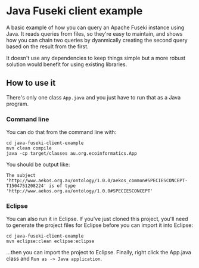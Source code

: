 # Java Fuseki client example
A basic example of how you can query an Apache Fuseki instance using Java. It reads queries from files, so they're easy to maintain, and shows how you can chain two queries by dyanmically creating the second query based on the result from the first.

It doesn't use any dependencies to keep things simple but a more robust solution would benefit for using existing libraries.

## How to use it
There's only one class `App.java` and you just have to run that as a Java program.

### Command line
You can do that from the command line with:

	cd java-fuseki-client-example
	mvn clean compile
	java -cp target/classes au.org.ecoinformatics.App

You should be output like:

	The subject 'http://www.aekos.org.au/ontology/1.0.0/aekos_common#SPECIESCONCEPT-T1504751208224' is of type 'http://www.aekos.org.au/ontology/1.0.0#SPECIESCONCEPT'

### Eclipse		
You can also run it in Eclipse. If you've just cloned this project, you'll need to generate the project files for Eclipse before you can import it into Eclipse:

	cd java-fuseki-client-example
	mvn eclipse:clean eclipse:eclipse
	
...then you can import the project to Eclipse. Finally, right click the App.java class and `Run as -> Java application`.
